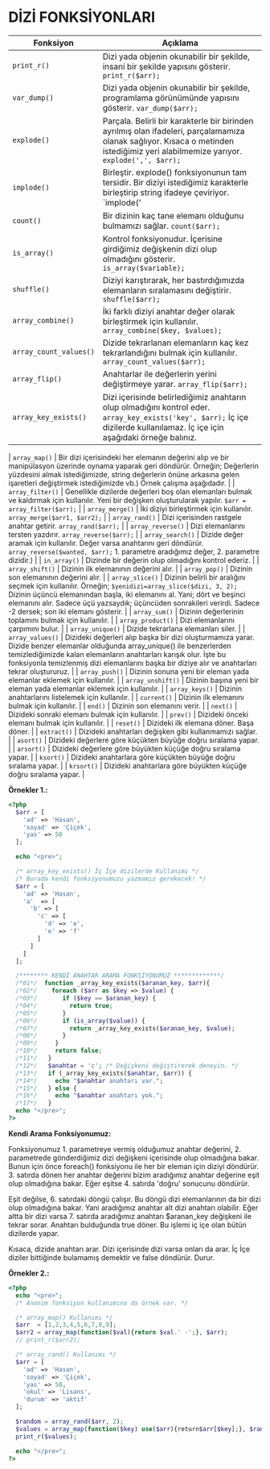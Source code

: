 # DİZİ FONKSİYONLARI

| Fonksiyon | Açıklama |
| ----- | ----- |
| `print_r()` | Dizi yada objenin okunabilir bir şekilde, insani bir şekilde yapısını gösterir. `print_r($arr);` |
| `var_dump()` | Dizi yada objenin okunabilir bir şekilde, programlama görünümünde yapısını gösterir. `var_dump($arr);` |
| `explode()` | Parçala. Belirli bir karakterle bir birinden ayrılmış olan ifadeleri, parçalamamıza olanak sağlıyor. Kısaca o metinden istediğimiz yeri alabilmemize yarıyor. `explode(',', $arr);`|
| `implode()` | Birleştir. explode() fonksiyonunun tam tersidir. Bir diziyi istediğimiz karakterle birleştirip string ifadeye çeviriyor. `implode('|', $arr);` |
| `count()` | Bir dizinin kaç tane elemanı olduğunu bulmamızı sağlar. `count($arr);` |
| `is_array()` | Kontrol fonksiyonudur. İçerisine girdiğimiz değişkenin dizi olup olmadığını gösterir. `is_array($variable);` |
| `shuffle()` | Diziyi karıştırarak, her bastırdığımızda elemanların sıralamasını değiştirir. `shuffle($arr);`|
| `array_combine()` | İki farklı diziyi anahtar değer olarak birleştirmek için kullanılır. `array_combine($key, $values);` |
| `array_count_values()` | Dizide tekrarlanan elemanların kaç kez tekrarlandığını bulmak için kullanılır. `array_count_values($arr);` |
| `array_flip()` | Anahtarlar ile değerlerin yerini değiştirmeye yarar. `array_flip($arr);` |
| `array_key_exists()` | Dizi içerisinde belirlediğimiz anahtarın olup olmadığını kontrol eder. `array_key_exists('key', $arr);` İç içe dizilerde kullanılamaz. İç içe için aşağıdaki örneğe balınız. |

| `array_map()` | Bir dizi içerisindeki her elemanın değerini alıp ve bir manipülasyon üzerinde oynama yaparak geri döndürür. Örneğin; Değerlerin yüzdesini almak istediğimizde, string değerlerin önüne arkasına gelen işaretleri değiştirmek istediğimizde vb.) Örnek çalışma aşağıdadır. |
| `array_filter()` | Genellikle dizilerde değerleri boş olan elemanları bulmak ve kaldırmak için kullanılır. Yeni bir değişken oluşturularak yapılır. `$arr = array_filter($arr);` |
| `array_merge()` | İki diziyi birleştirmek için kullanılır. `array_merge($arr1, $arr2);` |
| `array_rand()` | Dizi içerisinden rastgele anahtar getirir. `array_rand($arr);` |
| `array_reverse()` | Dizi elemanlarını tersten yazdırır. `array_reverse($arr);` |
| `array_search()` | Dizide değer aramak için kullanılır. Değer varsa anahtarını geri döndürür. `array_reverse($wanted, $arr);` 1. parametre aradığımız değer, 2. parametre dizidir.) |
| `in_array()` | Dizinde bir değerin olup olmadığını kontrol ederiz. |
| `array_shift()` | Dizinin ilk elemanının değerini alır. |
| `array_pop()` | Dizinin son elemanının değerini alır. |
| `array_slice()` | Dizinin belirli bir aralığını seçmek için kullanılır. Örneğin; `$yenidizi=array_slice($dizi, 3, 2);` Dizinin üçüncü elemanından başla, iki elemanını al. Yani; dört ve beşinci elemanını alır. Sadece üçü yazsaydık; üçüncüden sonrakileri verirdi. Sadece -2 dersek; son iki elemanı gösterir. |
| `array_sum()` | Dizinin değerlerinin toplamını bulmak için kullanılır. |
| `array_product()` | Dizi elemanlarını  çarpımını bulur. |
| `array_unique()` | Dizide tekrarlana elemanları siler. |
| `array_values()` | Dizideki değerleri alıp başka bir dizi oluşturmamıza yarar. Dizide benzer elemanlar olduğunda array_unique() ile benzerlerden temizlediğimizde kalan elemanların anahtarları karışık olur. İşte bu fonksiyonla temizlenmiş dizi elemanlarını başka bir diziye alır ve anahtarları tekrar oluştururuz. |
| `array_push()` | Dizinin sonuna yeni bir eleman yada elemanlar eklemek için kullanılır. |
| `array_unshift()` | Dizinin başına yeni bir eleman yada elemanlar eklemek için kullanılır. |
| `array_keys()` | Dizinin anahtarlarını listelemek için kullanılır. |
| `current()` | Dizinin ilk elemanını bulmak için kullanılır. |
| `end()` | Dizinin son elemanını verir. |
| `next()` | Dizideki sonraki elemanı bulmak için kullanılır. |
| `prev()` | Dizideki önceki elemanı bulmak için kullanılır. |
| `reset()` | Dizideki ilk elemana döner. Başa döner. |
| `extract()` | Dizideki anahtarları değişken gibi kullanmamızı sağlar. |
| `asort()` | Dizideki değerlere göre küçükten büyüğe doğru sıralama yapar. |
| `arsort()` | Dizideki değerlere göre büyükten küçüğe doğru sıralama yapar. |
| `ksort()` | Dizideki anahtarlara göre küçükten büyüğe doğru sıralama yapar. |
| `krsort()` | Dizideki anahtarlara göre büyükten küçüğe doğru sıralama yapar. |


**Örnekler 1.:**

```php
<?php
  $arr = [
    'ad' => 'Hasan',
    'soyad' => 'Çiçek',
    'yas' => 50
  ];

  echo "<pre>";

  /* array_key_exists() İç İçe dizilerde Kullanımı */
  /* Burada kendi fonksiyonumuzu yazmamız gerekecek! */
  $arr = [
    'ad' => 'Hasan',
    'a'  => [
      'b' => [
        'c' => [
          'd' => 'e',
          'e' => 'f'
        ]
      ]
    ]
  ];

  /******** KENDİ ANAHTAR ARAMA FONKSİYONUMUZ *************/
  /*01*/  function _array_key_exists($aranan_key, $arr){
  /*02*/    foreach ($arr as $key => $value) {
  /*03*/       if ($key == $aranan_key) {
  /*04*/         return true;
  /*05*/       }
  /*06*/       if (is_array($value)) {
  /*07*/         return _array_key_exists($aranan_key, $value);
  /*08*/       }
  /*09*/     }
  /*10*/     return false;
  /*11*/   }
  /*12*/   $anahtar = 'c'; /* Değişkeni değiştirerek deneyin. */
  /*13*/   if (_array_key_exists($anahtar, $arr)) {
  /*14*/     echo "$anahtar anahtarı var.";
  /*15*/   } else {
  /*16*/     echo "$anahtar anahtarı yok.";
  /*17*/   }
  echo "</pre>";
?>
```
**Kendi Arama Fonksiyonumuz:**

Fonksiyonumuz 1. parametreye vermiş olduğumuz anahtar değerini, 2. parametrede gönderdiğimiz dizi değişkeni içerisinde olup olmadığına bakar. Bunun için önce foreach() fonksiyonu ile her bir eleman için diziyi döndürür. 3. satırda dönen her anahtar değerini bizim aradığımız anahtar değerine eşit olup olmadığına bakar. Eğer eşitse 4. satırda 'doğru' sonucunu döndürür.

Eşit değilse, 6. satırdaki döngü çalışır. Bu döngü dizi elemanlarının da bir dizi olup olmadığına bakar. Yani aradığımız anahtar alt dizi anahtarı olabilir. Eğer altta bir dizi varsa 7. satırda aradığımız anahtarı $aranan_key değişkeni ile tekrar sorar. Anahtarı bulduğunda true döner. Bu işlemi iç içe olan bütün dizilerde yapar.

Kısaca, dizide anahtarı arar. Dizi içerisinde dizi varsa onları da arar. İç İçe diziler bittiğinde bulamamış demektir ve false döndürür. Durur.

**Örnekler 2.:**

```php
<?php
  echo "<pre>";  
  /* Anonim fonksiyon kullanımına da örnek var. */

  /* array_map() Kullanımı */
  $arr  = [1,2,3,4,5,6,7,8,9];
  $arr2 = array_map(function($val){return $val.' -';}, $arr);
  // print_r($arr2);

  /* array_rand() Kullanımı */
  $arr = [
    'ad' => 'Hasan',
    'soyad' => 'Çiçek',
    'yas' => 50,
    'okul' => 'Lisans',
    'durum' => 'aktif'
  ];

  $random = array_rand($arr, 2);
  $values = array_map(function($key) use($arr){return$arr[$key];}, $random);
  print_r($values);

  echo "</pre>";
?>
```
